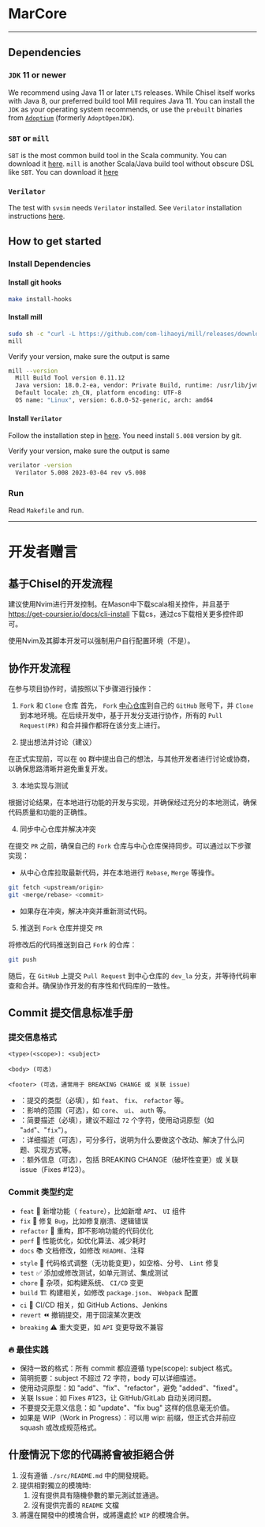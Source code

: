 # MarCore

---

## Dependencies

### `JDK` 11 or newer

We recommend using Java 11 or later `LTS` releases.
While Chisel itself works with Java 8,
our preferred build tool Mill requires Java 11.
You can install the `JDK` as your operating system recommends,
or use the `prebuilt` binaries from [`Adoptium`](https://adoptium.net/)
(formerly `AdoptOpenJDK`).

### `SBT` or `mill`

`SBT` is the most common build tool in the Scala community.
You can download it [here](https://www.scala-sbt.org/download.html).
`mill` is another Scala/Java build tool without obscure DSL like `SBT`.
You can download it [here](https://github.com/com-lihaoyi/mill/releases)

### `Verilator`

The test with `svsim` needs `Verilator` installed.
See `Verilator` installation instructions [here](https://verilator.org/guide/latest/install.html).

## How to get started

### Install Dependencies

#### Install git hooks

```bash
make install-hooks
```

#### Install mill

```bash
sudo sh -c "curl -L https://github.com/com-lihaoyi/mill/releases/download/0.11.12/0.11.12 > /usr/local/bin/mill && chmod +x /usr/local/bin/mill"
mill
```

Verify your version, make sure the output is same

```bash
mill --version
  Mill Build Tool version 0.11.12
  Java version: 18.0.2-ea, vendor: Private Build, runtime: /usr/lib/jvm/java-18-openjdk-amd64
  Default locale: zh_CN, platform encoding: UTF-8
  OS name: "Linux", version: 6.8.0-52-generic, arch: amd64
```

#### Install `Verilator`

Follow the installation step in [here](https://verilator.org/guide/latest/install.html).
You need install `5.008` version by git.

Verify your version, make sure the output is same

```bash
verilator -version
  Verilator 5.008 2023-03-04 rev v5.008
```

### Run

Read `Makefile` and run.

---

# 开发者赠言

## 基于Chisel的开发流程

建议使用Nvim进行开发控制。在Mason中下载scala相关控件，并且基于<https://get-coursier.io/docs/cli-install> 下载cs，通过cs下载相关更多控件即可。

使用Nvim及其脚本开发可以强制用户自行配置环境（不是）。

## 协作开发流程

在参与项目协作时，请按照以下步骤进行操作：

1. `Fork` 和 `Clone` 仓库
首先， `Fork` [中心仓库](TODO)到自己的 `GitHub` 账号下，并 `Clone` 到本地环境。在后续开发中，基于开发分支进行协作，所有的 `Pull Request(PR)` 和合并操作都将在该分支上进行。

2. 提出想法并讨论（建议）

在正式实现前，可以在 `QQ` 群中提出自己的想法，与其他开发者进行讨论或协商，以确保思路清晰并避免重复开发。

3. 本地实现与测试

根据讨论结果，在本地进行功能的开发与实现，并确保经过充分的本地测试，确保代码质量和功能的正确性。

4. 同步中心仓库并解决冲突

在提交 `PR` 之前，确保自己的 `Fork` 仓库与中心仓库保持同步。可以通过以下步骤实现：

* 从中心仓库拉取最新代码，并在本地进行 `Rebase`, `Merge` 等操作。

``` bash
git fetch <upstream/origin>
git <merge/rebase> <commit>
 ```

* 如果存在冲突，解决冲突并重新测试代码。

5. 推送到 `Fork` 仓库并提交 `PR`

将修改后的代码推送到自己 `Fork` 的仓库：

``` bash
git push
```

随后，在 `GitHub` 上提交 `Pull Request` 到中心仓库的 `dev_la` 分支，并等待代码审查和合并。确保协作开发的有序性和代码库的一致性。

## Commit 提交信息标准手册

### 提交信息格式

```plaintext
<type>(<scope>): <subject>

<body> (可选)

<footer> (可选，通常用于 BREAKING CHANGE 或 关联 issue)
```

* <type>：提交的类型（必填），如 `feat`、 `fix`、 `refactor` 等。
* <scope>：影响的范围（可选），如 `core`、 `ui`、 `auth` 等。
* <subject>：简要描述（必填），建议不超过 `72` 个字符，使用动词原型（如 "`add`"、"`fix`"）。
* <body>：详细描述（可选），可分多行，说明为什么要做这个改动、解决了什么问题、实现方式等。
* <footer>：额外信息（可选），包括 BREAKING CHANGE（破坏性变更）或 关联 issue（Fixes #123）。

### Commit 类型约定

* `feat` 🌟 新增功能（ `feature`），比如新增 `API`、 `UI` 组件
* `fix` 🐛 修复 `Bug`，比如修复崩溃、逻辑错误
* `refactor` 🔨 重构，即不影响功能的代码优化
* `perf` 🚀 性能优化，如优化算法、减少耗时
* `docs` 📚 文档修改，如修改 `README`、注释
* `style` 🎨 代码格式调整（无功能变更），如空格、分号、 `Lint` 修复
* `test` ✅ 添加或修改测试，如单元测试、集成测试
* `chore` 🏡 杂项，如构建系统、 `CI/CD` 变更
* `build` 🏗 构建相关，如修改 `package.json`、 `Webpack` 配置
* `ci` 🤖 CI/CD 相关，如 GitHub Actions、Jenkins
* `revert` ⏪ 撤销提交，用于回滚某次更改
* `breaking` ⚠️ 重大变更，如 `API` 变更导致不兼容

### 🔥 最佳实践

* 保持一致的格式：所有 commit 都应遵循 type(scope): subject 格式。
* 简明扼要：subject 不超过 72 字符，body 可以详细描述。
* 使用动词原型：如 "add"、"fix"、"refactor"，避免 "added"、"fixed"。
* 关联 Issue：如 Fixes #123，让 GitHub/GitLab 自动关闭问题。
* 不要提交无意义信息：如 "update"、"fix bug" 这样的信息毫无价值。
* 如果是 WIP（Work in Progress）：可以用 wip: 前缀，但正式合并前应 squash 或改成规范格式。

## 什麼情況下您的代碼將會被拒絕合併

1. 沒有遵循 `./src/README.md` 中的開發規範。
2. 提供相對獨立的模塊時:
     1. 沒有提供具有隨機參數的單元測試並通過。
     2. 沒有提供完善的 `README` 文檔
3. 將還在開發中的模塊合併，或將還處於 `WIP` 的模塊合併。

